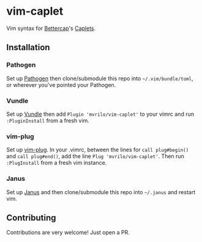 # vim-caplet

Vim syntax for [Bettercap](https://github.com/bettercap/bettercap)'s [Caplets](https://github.com/bettercap/caplets).

## Installation

### Pathogen

Set up [Pathogen](https://github.com/tpope/vim-pathogen) then clone/submodule this repo into `~/.vim/bundle/toml`, or wherever you've pointed your Pathogen.

### Vundle

Set up [Vundle](https://github.com/VundleVim/Vundle.vim) then add `Plugin 'mvrilo/vim-caplet'` to your vimrc and run `:PluginInstall` from a fresh vim.

### vim-plug

Set up [vim-plug](https://github.com/junegunn/vim-plug). In your .vimrc, between the lines for `call plug#begin()` and `call plug#end()`, add the line `Plug 'mvrilo/vim-caplet'`. Then run `:PlugInstall` from a fresh vim instance.

### Janus

Set up [Janus](https://github.com/carlhuda/janus) and then clone/submodule this repo into `~/.janus` and restart vim.

## Contributing

Contributions are very welcome! Just open a PR.
